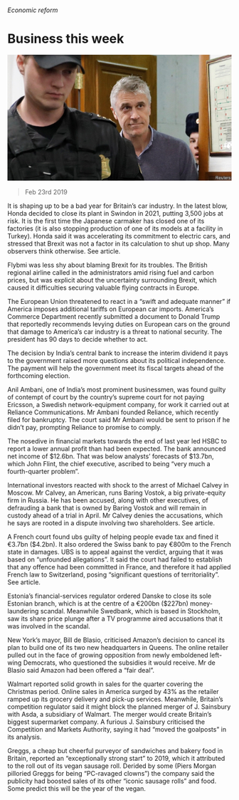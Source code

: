 ###### Economic reform

# Business this week 

![image](images/20190223_wwp004.jpg) 

> Feb 23rd 2019 

It is shaping up to be a bad year for Britain’s car industry. In the latest blow, Honda decided to close its plant in Swindon in 2021, putting 3,500 jobs at risk. It is the first time the Japanese carmaker has closed one of its factories (it is also stopping production of one of its models at a facility in Turkey). Honda said it was accelerating its commitment to electric cars, and stressed that Brexit was not a factor in its calculation to shut up shop. Many observers think otherwise. See article. 

Flybmi was less shy about blaming Brexit for its troubles. The British regional airline called in the administrators amid rising fuel and carbon prices, but was explicit about the uncertainty surrounding Brexit, which caused it difficulties securing valuable flying contracts in Europe. 

The European Union threatened to react in a “swift and adequate manner” if America imposes additional tariffs on European car imports. America’s Commerce Department recently submitted a document to Donald Trump that reportedly recommends levying duties on European cars on the ground that damage to America’s car industry is a threat to national security. The president has 90 days to decide whether to act. 

The decision by India’s central bank to increase the interim dividend it pays to the government raised more questions about its political independence. The payment will help the government meet its fiscal targets ahead of the forthcoming election. 

Anil Ambani, one of India’s most prominent businessmen, was found guilty of contempt of court by the country’s supreme court for not paying Ericsson, a Swedish network-equipment company, for work it carried out at Reliance Communications. Mr Ambani founded Reliance, which recently filed for bankruptcy. The court said Mr Ambani would be sent to prison if he didn’t pay, prompting Reliance to promise to comply. 

The nosedive in financial markets towards the end of last year led HSBC to report a lower annual profit than had been expected. The bank announced net income of $12.6bn. That was below analysts’ forecasts of $13.7bn, which John Flint, the chief executive, ascribed to being “very much a fourth-quarter problem”. 

International investors reacted with shock to the arrest of Michael Calvey in Moscow. Mr Calvey, an American, runs Baring Vostok, a big private-equity firm in Russia. He has been accused, along with other executives, of defrauding a bank that is owned by Baring Vostok and will remain in custody ahead of a trial in April. Mr Calvey denies the accusations, which he says are rooted in a dispute involving two shareholders. See article. 

A French court found  ubs guilty of helping people evade tax and fined it €3.7bn ($4.2bn). It also ordered the Swiss bank to pay €800m to the French state in damages. UBS is to appeal against the verdict, arguing that it was based on “unfounded allegations”. It said the court had failed to establish that any offence had been committed in France, and therefore it had applied French law to Switzerland, posing “significant questions of territoriality”. See article. 

Estonia’s financial-services regulator ordered Danske to close its sole Estonian branch, which is at the centre of a €200bn ($227bn) money-laundering scandal. Meanwhile Swedbank, which is based in Stockholm, saw its share price plunge after a TV programme aired accusations that it was involved in the scandal. 

New York’s mayor, Bill de Blasio, criticised Amazon’s decision to cancel its plan to build one of its two new headquarters in Queens. The online retailer pulled out in the face of growing opposition from newly emboldened left-wing Democrats, who questioned the subsidies it would receive. Mr de Blasio said Amazon had been offered a “fair deal”. 

Walmart reported solid growth in sales for the quarter covering the Christmas period. Online sales in America surged by 43% as the retailer ramped up its grocery delivery and pick-up services. Meanwhile, Britain’s competition regulator said it might block the planned merger of J. Sainsbury with Asda, a subsidiary of Walmart. The merger would create Britain’s biggest supermarket company. A furious J. Sainsbury criticised the Competition and Markets Authority, saying it had “moved the goalposts” in its analysis. 

Greggs, a cheap but cheerful purveyor of sandwiches and bakery food in Britain, reported an “exceptionally strong start” to 2019, which it attributed to the roll out of its vegan sausage roll. Derided by some (Piers Morgan pilloried Greggs for being “PC-ravaged clowns”) the company said the publicity had boosted sales of its other “iconic sausage rolls” and food. Some predict this will be the year of the vegan. 

